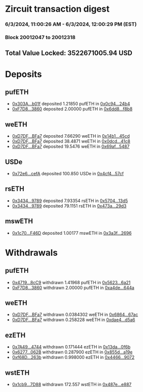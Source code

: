 # Zircuit transaction digest
### 6/3/2024, 11:00:26 AM - 6/3/2024, 12:00:29 PM (EST)
### Block 20012047 to 20012318

## Total Value Locked: 3522671005.94 USD

# Deposits
## pufETH
- [0x303A...b01f](https://etherscan.io/address/0x303A82af561556dDd1d09B08596E714B9217b01f) deposited 1.21850 pufETH in [0x0c94...24b4](https://etherscan.io/tx/0x303A82af561556dDd1d09B08596E714B9217b01f)
- [0xF7D8...3860](https://etherscan.io/address/0xF7D85e7088F4E29d51bDAbab39bFfC2F10d13860) deposited 2.00000 pufETH in [0x6dd8...f8b8](https://etherscan.io/tx/0xF7D85e7088F4E29d51bDAbab39bFfC2F10d13860)
## weETH
- [0xD7DF...BFa7](https://etherscan.io/address/0xD7DF7E085214743530afF339aFC420c7c720BFa7) deposited 7.66290 weETH in [0x14b1...45cd](https://etherscan.io/tx/0xD7DF7E085214743530afF339aFC420c7c720BFa7)
- [0xD7DF...BFa7](https://etherscan.io/address/0xD7DF7E085214743530afF339aFC420c7c720BFa7) deposited 38.4871 weETH in [0x0dcd...41c8](https://etherscan.io/tx/0xD7DF7E085214743530afF339aFC420c7c720BFa7)
- [0xD7DF...BFa7](https://etherscan.io/address/0xD7DF7E085214743530afF339aFC420c7c720BFa7) deposited 19.5476 weETH in [0x69af...5487](https://etherscan.io/tx/0xD7DF7E085214743530afF339aFC420c7c720BFa7)
## USDe
- [0x72e6...cefA](https://etherscan.io/address/0x72e638397c77cd9129C5b6e399a67724252BcefA) deposited 100.850 USDe in [0x4cf4...57cf](https://etherscan.io/tx/0x72e638397c77cd9129C5b6e399a67724252BcefA)
## rsETH
- [0x3434...9789](https://etherscan.io/address/0x34349c5569e7B846c3558961552D2202760A9789) deposited 7.93354 rsETH in [0x5704...13d5](https://etherscan.io/tx/0x34349c5569e7B846c3558961552D2202760A9789)
- [0x3434...9789](https://etherscan.io/address/0x34349c5569e7B846c3558961552D2202760A9789) deposited 79.1151 rsETH in [0x473a...29d3](https://etherscan.io/tx/0x34349c5569e7B846c3558961552D2202760A9789)
## mswETH
- [0x1c70...F46D](https://etherscan.io/address/0x1c707a73802d22f79C1D79B82455dB43e84fF46D) deposited 1.00177 mswETH in [0x3a3f...2696](https://etherscan.io/tx/0x1c707a73802d22f79C1D79B82455dB43e84fF46D)
# Withdrawals
## pufETH
- [0x4719...8cC9](https://etherscan.io/address/0x4719DCA81f27497438f2904e11655a1F3ab48cC9) withdrawn 1.41968 pufETH in [0x5623...6a21](https://etherscan.io/tx/0x4719DCA81f27497438f2904e11655a1F3ab48cC9)
- [0xF7D8...3860](https://etherscan.io/address/0xF7D85e7088F4E29d51bDAbab39bFfC2F10d13860) withdrawn 2.00000 pufETH in [0xa4de...644a](https://etherscan.io/tx/0xF7D85e7088F4E29d51bDAbab39bFfC2F10d13860)
## weETH
- [0xD7DF...BFa7](https://etherscan.io/address/0xD7DF7E085214743530afF339aFC420c7c720BFa7) withdrawn 0.0384302 weETH in [0x6864...67ac](https://etherscan.io/tx/0xD7DF7E085214743530afF339aFC420c7c720BFa7)
- [0xD7DF...BFa7](https://etherscan.io/address/0xD7DF7E085214743530afF339aFC420c7c720BFa7) withdrawn 0.258228 weETH in [0xdae4...d5a6](https://etherscan.io/tx/0xD7DF7E085214743530afF339aFC420c7c720BFa7)
## ezETH
- [0x7A49...4744](https://etherscan.io/address/0x7A493Be5c2ce014cD049Bf178a1ac0Db1B434744) withdrawn 0.171444 ezETH in [0x13da...0f6b](https://etherscan.io/tx/0x7A493Be5c2ce014cD049Bf178a1ac0Db1B434744)
- [0x6277...062B](https://etherscan.io/address/0x62772C2F31d406217Cf99c8568248B9aED48062B) withdrawn 0.287900 ezETH in [0x855d...a19e](https://etherscan.io/tx/0x62772C2F31d406217Cf99c8568248B9aED48062B)
- [0xf68D...263b](https://etherscan.io/address/0xf68D9e7cdb331fa9670f9716Fc4A816438D3263b) withdrawn 0.998000 ezETH in [0x4466...9072](https://etherscan.io/tx/0xf68D9e7cdb331fa9670f9716Fc4A816438D3263b)
## wstETH
- [0x1cb9...7D88](https://etherscan.io/address/0x1cb9981A50441979361CB7EeC9AA765EF9F77D88) withdrawn 172.557 wstETH in [0x487e...e887](https://etherscan.io/tx/0x1cb9981A50441979361CB7EeC9AA765EF9F77D88)
